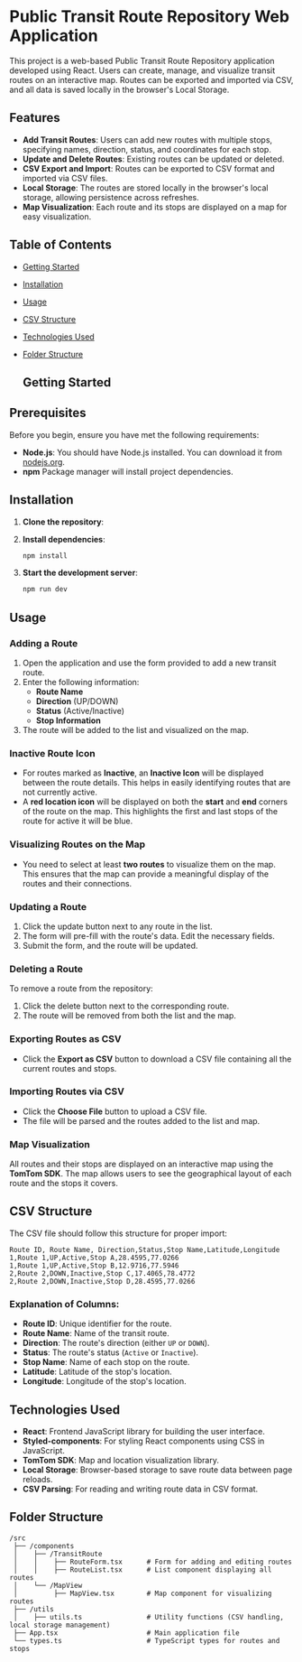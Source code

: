 

# Public Transit Route Repository Web Application
This project is a web-based Public Transit Route Repository application developed using React. Users can create, manage, and visualize transit routes on an interactive map. Routes can be exported and imported via CSV, and all data is saved locally in the browser's Local Storage.


## Features

- **Add Transit Routes**: Users can add new routes with multiple stops, specifying names, direction, status, and coordinates for each stop.
- **Update and Delete Routes**: Existing routes can be updated or deleted.
- **CSV Export and Import**: Routes can be exported to CSV format and imported via CSV files.
- **Local Storage**: The routes are stored locally in the browser's local storage, allowing persistence across refreshes.
- **Map Visualization**: Each route and its stops are displayed on a map for easy visualization.

## Table of Contents

- [Getting Started](#getting-started)
- [Installation](#installation)
- [Usage](#usage)
- [CSV Structure](#csv-structure)
- [Technologies Used](#technologies-used)
- [Folder Structure](#folder-structure)

  ## Getting Started

## Prerequisites

Before you begin, ensure you have met the following requirements:

- **Node.js**: You should have Node.js installed. You can download it from [nodejs.org](https://nodejs.org).
- **npm** Package manager will install project dependencies.

## Installation

1. **Clone the repository**:

2. **Install dependencies**:

    ```js
    npm install
    ```
4. **Start the development server**:

    ```js
   npm run dev
    ```

## Usage

### Adding a Route

1. Open the application and use the form provided to add a new transit route.
2. Enter the following information:
   - **Route Name**
   - **Direction** (UP/DOWN)
   - **Status** (Active/Inactive)
   - **Stop Information** 
3. The route will be added to the list and visualized on the map.

### Inactive Route Icon
- For routes marked as **Inactive**, an **Inactive Icon** will be displayed between the route details. This helps in easily identifying routes that are not currently active.
- A **red location icon** will be displayed on both the **start** and **end** corners of the route on the map. This highlights the first and last stops of the route for active it will be blue.

### Visualizing Routes on the Map
- You need to select at least **two routes** to visualize them on the map. This ensures that the map can provide a meaningful display of the routes and their connections.

  
### Updating a Route

1. Click the update button next to any route in the list.
2. The form will pre-fill with the route's data. Edit the necessary fields.
3. Submit the form, and the route will be updated.

### Deleting a Route

To remove a route from the repository:

1. Click the delete button next to the corresponding route.
2. The route will be removed from both the list and the map.

### Exporting Routes as CSV

- Click the **Export as CSV** button to download a CSV file containing all the current routes and stops.

### Importing Routes via CSV

- Click the **Choose File** button to upload a CSV file.
- The file will be parsed and the routes added to the list and map.

### Map Visualization

All routes and their stops are displayed on an interactive map using the **TomTom SDK**. The map allows users to see the geographical layout of each route and the stops it covers.

## CSV Structure

The CSV file should follow this structure for proper import:

```csv
Route ID, Route Name, Direction,Status,Stop Name,Latitude,Longitude
1,Route 1,UP,Active,Stop A,28.4595,77.0266
1,Route 1,UP,Active,Stop B,12.9716,77.5946
2,Route 2,DOWN,Inactive,Stop C,17.4065,78.4772
2,Route 2,DOWN,Inactive,Stop D,28.4595,77.0266
```
### Explanation of Columns:

- **Route ID**: Unique identifier for the route.
- **Route Name**: Name of the transit route.
- **Direction**: The route's direction (either `UP` or `DOWN`).
- **Status**: The route's status (`Active` or `Inactive`).
- **Stop Name**: Name of each stop on the route.
- **Latitude**: Latitude of the stop's location.
- **Longitude**: Longitude of the stop's location.

## Technologies Used

- **React**: Frontend JavaScript library for building the user interface.
- **Styled-components**: For styling React components using CSS in JavaScript.
- **TomTom SDK**: Map and location visualization library.
- **Local Storage**: Browser-based storage to save route data between page reloads.
- **CSV Parsing**: For reading and writing route data in CSV format.

## Folder Structure
```
/src
 ├── /components
 │    ├── /TransitRoute
 │    │    ├── RouteForm.tsx      # Form for adding and editing routes
 │    │    ├── RouteList.tsx      # List component displaying all routes
 │    └── /MapView
 │         ├── MapView.tsx        # Map component for visualizing routes
 ├── /utils
 │    ├── utils.ts                # Utility functions (CSV handling, local storage management)
 ├── App.tsx                      # Main application file
 └── types.ts                     # TypeScript types for routes and stops
```

   
